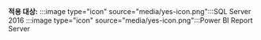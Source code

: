 **적용 대상:** :::image type="icon" source="media/yes-icon.png":::SQL Server 2016 :::image type="icon" source="media/yes-icon.png":::Power BI Report Server